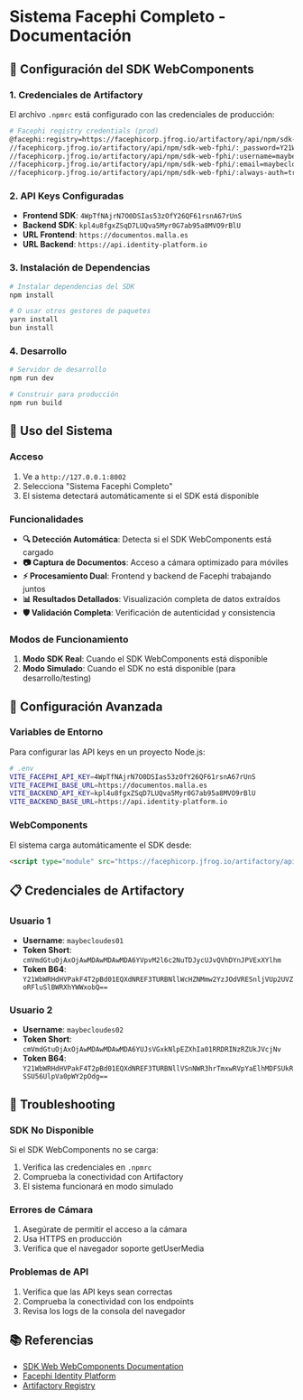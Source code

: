 # Sistema Facephi Completo - Documentación

## 🔧 Configuración del SDK WebComponents

### 1. Credenciales de Artifactory
El archivo `.npmrc` está configurado con las credenciales de producción:

```bash
# Facephi registry credentials (prod)
@facephi:registry=https://facephicorp.jfrog.io/artifactory/api/npm/sdk-web-fphi/
//facephicorp.jfrog.io/artifactory/api/npm/sdk-web-fphi/:_password=Y21WbWRHdHVPakF4T2pBd01EQXdNREF3TURBNllWcHZNMmw2YzJOdVRESnljVUp2UVZoRFluSlBWRXhYWWxobQ==
//facephicorp.jfrog.io/artifactory/api/npm/sdk-web-fphi/:username=maybecloudes01
//facephicorp.jfrog.io/artifactory/api/npm/sdk-web-fphi/:email=maybecloudes01@facephi.com
//facephicorp.jfrog.io/artifactory/api/npm/sdk-web-fphi/:always-auth=true
```

### 2. API Keys Configuradas
- **Frontend SDK**: `4WpTfNAjrN7O0DSIas53zOfY26QF61rsnA67rUnS`
- **Backend SDK**: `kpl4u8fgxZSqD7LUQva5Myr0G7ab95a8MVO9rBlU`
- **URL Frontend**: `https://documentos.malla.es`
- **URL Backend**: `https://api.identity-platform.io`

### 3. Instalación de Dependencias
```bash
# Instalar dependencias del SDK
npm install

# O usar otros gestores de paquetes
yarn install
bun install
```

### 4. Desarrollo
```bash
# Servidor de desarrollo
npm run dev

# Construir para producción
npm run build
```

## 🚀 Uso del Sistema

### Acceso
1. Ve a `http://127.0.0.1:8002`
2. Selecciona "Sistema Facephi Completo"
3. El sistema detectará automáticamente si el SDK está disponible

### Funcionalidades
- **🔍 Detección Automática**: Detecta si el SDK WebComponents está cargado
- **📷 Captura de Documentos**: Acceso a cámara optimizado para móviles
- **⚡ Procesamiento Dual**: Frontend y backend de Facephi trabajando juntos
- **📊 Resultados Detallados**: Visualización completa de datos extraídos
- **🛡️ Validación Completa**: Verificación de autenticidad y consistencia

### Modos de Funcionamiento
1. **Modo SDK Real**: Cuando el SDK WebComponents está disponible
2. **Modo Simulado**: Cuando el SDK no está disponible (para desarrollo/testing)

## 🔧 Configuración Avanzada

### Variables de Entorno
Para configurar las API keys en un proyecto Node.js:

```bash
# .env
VITE_FACEPHI_API_KEY=4WpTfNAjrN7O0DSIas53zOfY26QF61rsnA67rUnS
VITE_FACEPHI_BASE_URL=https://documentos.malla.es
VITE_BACKEND_API_KEY=kpl4u8fgxZSqD7LUQva5Myr0G7ab95a8MVO9rBlU
VITE_BACKEND_BASE_URL=https://api.identity-platform.io
```

### WebComponents
El sistema carga automáticamente el SDK desde:
```html
<script type="module" src="https://facephicorp.jfrog.io/artifactory/api/npm/sdk-web-fphi/@facephi/sdk-web-fphi/dist/facephi-sdk.js"></script>
```

## 📋 Credenciales de Artifactory

### Usuario 1
- **Username**: `maybecloudes01`
- **Token Short**: `cmVmdGtuOjAxOjAwMDAwMDAwMDA6YVpvM2l6c2NuTDJycUJvQVhDYnJPVExXYlhm`
- **Token B64**: `Y21WbWRHdHVPakF4T2pBd01EQXdNREF3TURBNllWcHZNMmw2YzJOdVRESnljVUp2UVZoRFluSlBWRXhYWWxobQ==`

### Usuario 2
- **Username**: `maybecloudes02`
- **Token Short**: `cmVmdGtuOjAxOjAwMDAwMDAwMDA6YUJsVGxkNlpEZXhIa01RRDRINzRZUkJVcjNv`
- **Token B64**: `Y21WbWRHdHVPakF4T2pBd01EQXdNREF3TURBNllVSnNWR3hrTmxwRVpYaElhMDFSUkRSSU56UlpVa0pWY2pOdg==`

## 🐛 Troubleshooting

### SDK No Disponible
Si el SDK WebComponents no se carga:
1. Verifica las credenciales en `.npmrc`
2. Comprueba la conectividad con Artifactory
3. El sistema funcionará en modo simulado

### Errores de Cámara
1. Asegúrate de permitir el acceso a la cámara
2. Usa HTTPS en producción
3. Verifica que el navegador soporte getUserMedia

### Problemas de API
1. Verifica que las API keys sean correctas
2. Comprueba la conectividad con los endpoints
3. Revisa los logs de la consola del navegador

## 📚 Referencias
- [SDK Web WebComponents Documentation](https://github.com/facephi/sdk-web-examples/tree/master/examples/javascript/sdk-onboarding)
- [Facephi Identity Platform](https://api.identity-platform.io)
- [Artifactory Registry](https://facephicorp.jfrog.io/artifactory/api/npm/sdk-web-fphi/)
